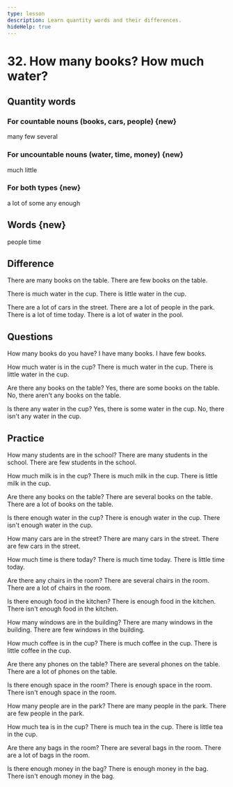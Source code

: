 ```yaml
---
type: lesson
description: Learn quantity words and their differences.
hideHelp: true
---
```


# 32. How many books? How much water?

## Quantity words

### For countable nouns (books, cars, people) {new}

many
few
several

### For uncountable nouns (water, time, money) {new}

much
little

### For both types {new}

a lot of
some
any
enough

## Words {new}

people
time

## Difference

There are many books on the table.
There are few books on the table.

There is much water in the cup.
There is little water in the cup.

There are a lot of cars in the street.
There are a lot of people in the park.
There is a lot of time today.
There is a lot of water in the pool.

## Questions

How many books do you have?
I have many books.
I have few books.

How much water is in the cup?
There is much water in the cup.
There is little water in the cup.

Are there any books on the table?
Yes, there are some books on the table.
No, there aren't any books on the table.

Is there any water in the cup?
Yes, there is some water in the cup.
No, there isn't any water in the cup.

## Practice

How many students are in the school?
There are many students in the school.
There are few students in the school.

How much milk is in the cup?
There is much milk in the cup.
There is little milk in the cup.

Are there any books on the table?
There are several books on the table.
There are a lot of books on the table.

Is there enough water in the cup?
There is enough water in the cup.
There isn't enough water in the cup.

How many cars are in the street?
There are many cars in the street.
There are few cars in the street.

How much time is there today?
There is much time today.
There is little time today.

Are there any chairs in the room?
There are several chairs in the room.
There are a lot of chairs in the room.

Is there enough food in the kitchen?
There is enough food in the kitchen.
There isn't enough food in the kitchen.

How many windows are in the building?
There are many windows in the building.
There are few windows in the building.

How much coffee is in the cup?
There is much coffee in the cup.
There is little coffee in the cup.

Are there any phones on the table?
There are several phones on the table.
There are a lot of phones on the table.

Is there enough space in the room?
There is enough space in the room.
There isn't enough space in the room.

How many people are in the park?
There are many people in the park.
There are few people in the park.

How much tea is in the cup?
There is much tea in the cup.
There is little tea in the cup.

Are there any bags in the room?
There are several bags in the room.
There are a lot of bags in the room.

Is there enough money in the bag?
There is enough money in the bag.
There isn't enough money in the bag.
